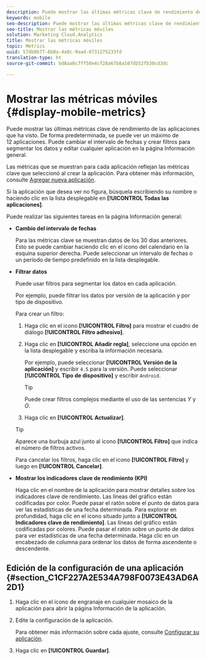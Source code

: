 ```yaml
---
description: Puede mostrar las últimas métricas clave de rendimiento de las aplicaciones que ha visto. De forma predeterminada, se puede ver un máximo de 12 aplicaciones. Puede cambiar el intervalo de fechas y crear filtros para segmentar los datos y editar cualquier aplicación en la página Información general.
keywords: mobile
seo-description: Puede mostrar las últimas métricas clave de rendimiento de las aplicaciones que ha visto. De forma predeterminada, se puede ver un máximo de 12 aplicaciones. Puede cambiar el intervalo de fechas y crear filtros para segmentar los datos y editar cualquier aplicación en la página Información general.
seo-title: Mostrar las métricas móviles
solution: Marketing Cloud,Analytics
title: Mostrar las métricas móviles
topic: Metrics
uuid: 57db0b77-6b0a-4a0c-9aad-0731275233fd
translation-type: ht
source-git-commit: bd8aa0c7ff58e4cf28a67b8a107db52fb30cd3dc

---
```



# Mostrar las métricas móviles {#display-mobile-metrics}

Puede mostrar las últimas métricas clave de rendimiento de las aplicaciones que ha visto. De forma predeterminada, se puede ver un máximo de 12 aplicaciones. Puede cambiar el intervalo de fechas y crear filtros para segmentar los datos y editar cualquier aplicación en la página Información general.

Las métricas que se muestran para cada aplicación reflejan las métricas clave que seleccionó al crear la aplicación. Para obtener más información, consulte [Agregar nueva aplicación](/help/using/manage-apps/t-new-app.md).

Si la aplicación que desea ver no figura, búsquela escribiendo su nombre o haciendo clic en la lista desplegable en **[!UICONTROL Todas las aplicaciones]**.

Puede realizar las siguientes tareas en la página Información general:

* **Cambio del intervalo de fechas**

   Para las métricas clave se muestran datos de los 30 días anteriores. Esto se puede cambiar haciendo clic en el icono del calendario en la esquina superior derecha. Puede seleccionar un intervalo de fechas o un período de tiempo predefinido en la lista desplegable.

* **Filtrar datos**

   Puede usar filtros para segmentar los datos en cada aplicación.

   Por ejemplo, puede filtrar los datos por versión de la aplicación y por tipo de dispositivo.

   Para crear un filtro:

   1. Haga clic en el icono **[!UICONTROL Filtro]** para mostrar el cuadro de diálogo **[!UICONTROL Filtro adhesivo]**.
   1. Haga clic en **[!UICONTROL Añadir regla]**, seleccione una opción en la lista desplegable y escriba la información necesaria.

      Por ejemplo, puede seleccionar **[!UICONTROL Versión de la aplicación]** y escribir `4.5` para la versión. Puede seleccionar **[!UICONTROL Tipo de dispositivo]** y escribir `Android`.

      >[!TIP]
      >
      >Puede crear filtros complejos mediante el uso de las sentencias *Y* y *O*.

   1. Haga clic en **[!UICONTROL Actualizar]**.
   >[!TIP]
   >
   >Aparece una burbuja azul junto al icono **[!UICONTROL Filtro]** que indica el número de filtros activos.

   Para cancelar los filtros, haga clic en el icono **[!UICONTROL Filtro]** y luego en **[!UICONTROL Cancelar]**.

* **Mostrar los indicadores clave de rendimiento (KPI)**

   Haga clic en el nombre de la aplicación para mostrar detalles sobre los indicadores clave de rendimiento. Las líneas del gráfico están codificadas por color. Puede pasar el ratón sobre el punto de datos para ver las estadísticas de una fecha determinada. Para explorar en profundidad, haga clic en el icono situado junto a **[!UICONTROL Indicadores clave de rendimiento]**. Las líneas del gráfico están codificadas por colores. Puede pasar el ratón sobre un punto de datos para ver estadísticas de una fecha determinada. Haga clic en un encabezado de columna para ordenar los datos de forma ascendente o descendente.

## Edición de la configuración de una aplicación {#section_C1CF227A2E534A798F0073E43AD6A2D1}

1. Haga clic en el icono de engranaje en cualquier mosaico de la aplicación para abrir la página Información de la aplicación.
1. Edite la configuración de la aplicación.

   Para obtener más información sobre cada ajuste, consulte [Configurar su aplicación](/help/using/c-manage-app-settings/c-mob-confg-app/c-mob-confg-app.md).

1. Haga clic en **[!UICONTROL Guardar]**.
